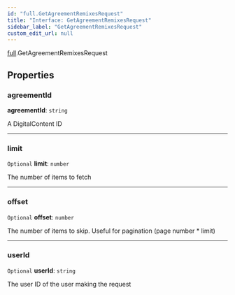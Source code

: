 ```yaml
---
id: "full.GetAgreementRemixesRequest"
title: "Interface: GetAgreementRemixesRequest"
sidebar_label: "GetAgreementRemixesRequest"
custom_edit_url: null
---
```


[full](../namespaces/full.md).GetAgreementRemixesRequest

## Properties

### agreementId

 **agreementId**: `string`

A DigitalContent ID

___

### limit

 `Optional` **limit**: `number`

The number of items to fetch

___

### offset

 `Optional` **offset**: `number`

The number of items to skip. Useful for pagination (page number * limit)

___

### userId

 `Optional` **userId**: `string`

The user ID of the user making the request
